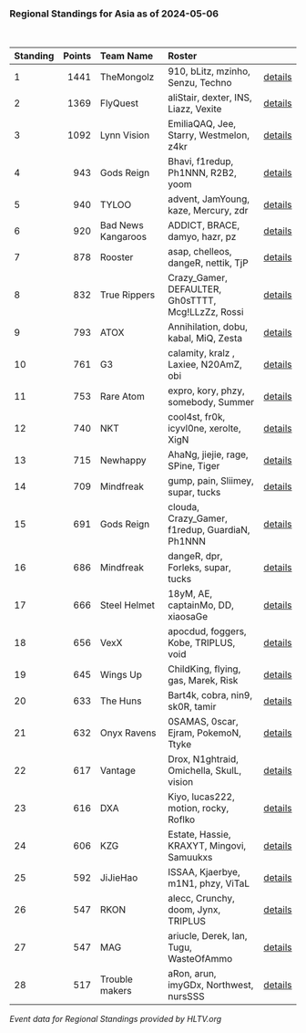 ### Regional Standings for Asia as of 2024-05-06<br />
<br />

| Standing | Points | Team Name          | Roster                                             |                                                                                          |
| :- | -: | :- | :- | :- |
| 1        |   1441 | TheMongolz         | 910, bLitz, mzinho, Senzu, Techno                  | [details](details/0016--themongolz--910-blitz-mzinho-senzu-techno.md)                    |
| 2        |   1369 | FlyQuest           | aliStair, dexter, INS, Liazz, Vexite               | [details](details/0023--flyquest--alistair-dexter-ins-liazz-vexite.md)                   |
| 3        |   1092 | Lynn Vision        | EmiliaQAQ, Jee, Starry, Westmelon, z4kr            | [details](details/0040--lynn_vision--emiliaqaq-jee-starry-westmelon-z4kr.md)             |
| 4        |    943 | Gods Reign         | Bhavi, f1redup, Ph1NNN, R2B2, yoom                 | [details](details/0064--gods_reign--bhavi-f1redup-ph1nnn-r2b2-yoom.md)                   |
| 5        |    940 | TYLOO              | advent, JamYoung, kaze, Mercury, zdr               | [details](details/0066--tyloo--advent-jamyoung-kaze-mercury-zdr.md)                      |
| 6        |    920 | Bad News Kangaroos | ADDICT, BRACE, damyo, hazr, pz                     | [details](details/0071--bad_news_kangaroos--addict-brace-damyo-hazr-pz.md)               |
| 7        |    878 | Rooster            | asap, chelleos, dangeR, nettik, TjP                | [details](details/0080--rooster--asap-chelleos-danger-nettik-tjp.md)                     |
| 8        |    832 | True Rippers       | Crazy_Gamer, DEFAULTER, Gh0sTTTT, Mcg!LLzZz, Rossi | [details](details/0090--true_rippers--crazy_gamer-defaulter-gh0stttt-mcg_llzzz-rossi.md) |
| 9        |    793 | ATOX               | Annihilation, dobu, kabal, MiQ, Zesta              | [details](details/0105--atox--annihilation-dobu-kabal-miq-zesta.md)                      |
| 10       |    761 | G3                 | calamity, kralz , Laxiee, N20AmZ, obi              | [details](details/0115--g3--calamity-kralz_-laxiee-n20amz-obi.md)                        |
| 11       |    753 | Rare Atom          | expro, kory, phzy, somebody, Summer                | [details](details/0119--rare_atom--expro-kory-phzy-somebody-summer.md)                   |
| 12       |    740 | NKT                | cool4st, fr0k, icyvl0ne, xerolte, XigN             | [details](details/0129--nkt--cool4st-fr0k-icyvl0ne-xerolte-xign.md)                      |
| 13       |    715 | Newhappy           | AhaNg, jiejie, rage, SPine, Tiger                  | [details](details/0142--newhappy--ahang-jiejie-rage-spine-tiger.md)                      |
| 14       |    709 | Mindfreak          | gump, pain, Sliimey, supar, tucks                  | [details](details/0143--mindfreak--gump-pain-sliimey-supar-tucks.md)                     |
| 15       |    691 | Gods Reign         | clouda, Crazy_Gamer, f1redup, GuardiaN, Ph1NNN     | [details](details/0148--gods_reign--clouda-crazy_gamer-f1redup-guardian-ph1nnn.md)       |
| 16       |    686 | Mindfreak          | dangeR, dpr, Forleks, supar, tucks                 | [details](details/0152--mindfreak--danger-dpr-forleks-supar-tucks.md)                    |
| 17       |    666 | Steel Helmet       | 18yM, AE, captainMo, DD, xiaosaGe                  | [details](details/0157--steel_helmet--18ym-ae-captainmo-dd-xiaosage.md)                  |
| 18       |    656 | VexX               | apocdud, foggers, Kobe, TRIPLUS, void              | [details](details/0158--vexx--apocdud-foggers-kobe-triplus-void.md)                      |
| 19       |    645 | Wings Up           | ChildKing, flying, gas, Marek, Risk                | [details](details/0161--wings_up--childking-flying-gas-marek-risk.md)                    |
| 20       |    633 | The Huns           | Bart4k, cobra, nin9, sk0R, tamir                   | [details](details/0166--the_huns--bart4k-cobra-nin9-sk0r-tamir.md)                       |
| 21       |    632 | Onyx Ravens        | 0SAMAS, 0scar, Ejram, PokemoN, Ttyke               | [details](details/0167--onyx_ravens--0samas-0scar-ejram-pokemon-ttyke.md)                |
| 22       |    617 | Vantage            | Drox, N1ghtraid, Omichella, SkulL, vision          | [details](details/0171--vantage--drox-n1ghtraid-omichella-skull-vision_.md)              |
| 23       |    616 | DXA                | Kiyo, lucas222, motion, rocky, Roflko              | [details](details/0172--dxa--kiyo-lucas222-motion-rocky-roflko.md)                       |
| 24       |    606 | KZG                | Estate, Hassie, KRAXYT, Mingovi, Samuukxs          | [details](details/0173--kzg--estate-hassie-kraxyt-mingovi-samuukxs.md)                   |
| 25       |    592 | JiJieHao           | ISSAA, Kjaerbye, m1N1, phzy, ViTaL                 | [details](details/0177--jijiehao--issaa-kjaerbye-m1n1-phzy-vital.md)                     |
| 26       |    547 | RKON               | alecc, Crunchy, doom, Jynx, TRIPLUS                | [details](details/0184--rkon--alecc-crunchy-doom-jynx-triplus.md)                        |
| 27       |    547 | MAG                | ariucle, Derek, lan, Tugu, WasteOfAmmo             | [details](details/0185--mag--ariucle-derek-lan-tugu-wasteofammo.md)                      |
| 28       |    517 | Trouble makers     | aRon, arun, imyGDx, Northwest, nursSSS             | [details](details/0189--trouble_makers--aron-arun-imygdx-northwest-nurssss.md)           |


_Event data for Regional Standings provided by HLTV.org_<br />
